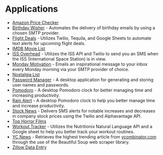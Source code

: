 # Applications

- [Amazon Price Checker](https://github.com/Steven-Klavins/Python-Bootcamp-2022/tree/main/Applications/amazon-price-tracker)
- [Birthday Wisher](https://github.com/Steven-Klavins/Python-Bootcamp-2022/tree/main/Applications/birthday-wisher) - Automates the delivery of birthday emails by using a chosen SMTP provider.
- [Flight Deals](https://github.com/Steven-Klavins/Python-Bootcamp-2022/tree/main/Applications/flight-deals) - Utilizes Twilio, Tequila, and Google Sheets to automate text alerts for upcoming flight deals.
- [IMDB Movie List](https://github.com/Steven-Klavins/Python-Bootcamp-2022/tree/main/Applications/imdb_movie_list)
- [ISS Overhead](https://github.com/Steven-Klavins/Python-Bootcamp-2022/tree/main/Applications/iss-overhead) - Utilizes the ISS API and Twilio to send you an SMS when the ISS (International Space Station) is in view.
- [Monday Motivation](https://github.com/Steven-Klavins/Python-Bootcamp-2022/tree/main/Applications/monday-motivation) - Emails an inspirational message to your inbox every Monday morning via your SMTP provider of choice. 
- [Nostalgia List](https://github.com/Steven-Klavins/Python-Bootcamp-2022/tree/main/Applications/nostalgia-list)
- [Password Manager](https://github.com/Steven-Klavins/Python-Bootcamp-2022/tree/main/Applications/password-manager) - A desktop application for generating and storing user names and passwords.
- [Pomodoro](https://github.com/Steven-Klavins/Python-Bootcamp-2022/tree/main/Applications/pomodoro) - A desktop Pomodoro clock for better managing time and increasing productivity. 
- [Rain Alert](https://github.com/Steven-Klavins/Python-Bootcamp-2022/tree/main/Applications/rain-alert) - A desktop Pomodoro clock to help you better manage time and increase productivity.
- [Stock News](https://github.com/Steven-Klavins/Python-Bootcamp-2022/tree/main/Applications/stock-news) - Delivers SMS alerts for notable increases and decreases in company stock prices using the Twilio and Alphavantage API.
- [Top Horror Films](https://github.com/Steven-Klavins/Python-Bootcamp-2022/tree/main/Applications/top-horror-films)
- [Workout Tracker](https://github.com/Steven-Klavins/Python-Bootcamp-2022/tree/main/Applications/workout-tracker) - Utilizes the Nutritionix Natural Language API and a Google sheet to help you better track your workout routines. 
- [YC News](https://github.com/Steven-Klavins/Python-Bootcamp-2022/tree/main/Applications/yc-news) - Retrieves the highest trending article from [ycombinator.com](https://news.ycombinator.com/) through the use of the Beautiful Soup web scraper library. 
- [Zillow Data Entry](https://github.com/Steven-Klavins/Python-Bootcamp-2022/tree/main/Applications/zillow-data-entry)